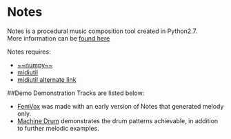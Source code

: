 # Notes
Notes is a procedural music composition tool created in Python2.7.    
More information can be [found here](http://jamesrobertcarthew.github.io/notes/)   

Notes requires:
<ul>
<li><a href="http://www.numpy.org/">~~numpy~~</a>
<li><a href="https://code.google.com/p/midiutil/">midiutil </a>
<li><a href="http://www.emergentmusics.org/midiutil">midiutil alternate link</a>
</ul>

##Demo
Demonstration Tracks are listed below:
<ul>
<li><a href="https://soundcloud.com/b38tn1k/femvox-the-realm-a-procedurally-generated-music-experiment">FemVox</a> was made with an early version of Notes that generated melody only.

<li><a href="https://soundcloud.com/b38tn1k/machine-drum">Machine Drum</a> demonstrates the drum patterns achievable, in addition to further melodic examples.
</ul>


